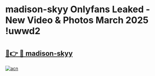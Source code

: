 # madison-skyy Onlyfans Leaked - New Video & Photos March 2025 !uwwd2

# <h2><a href="https://cdgcjq.iuczelnia.edu.pl?title=madison-skyy&ref=uwwd2">🔗👉 🔴 madison-skyy</a></h2>

[![acn](https://github.com/user-attachments/assets/0f9c940e-d8b0-45ae-aac7-cd30a18b3e1c)](https://cdgcjq.iuczelnia.edu.pl?title=madison-skyy&ref=uwwd2)

